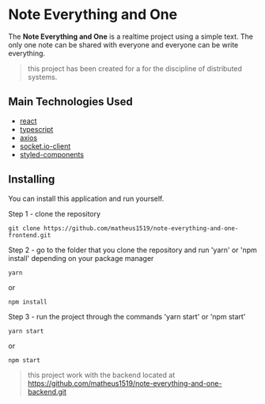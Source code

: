 # Note Everything and One
The <b>Note Everything and One</b> is a realtime project using a simple text. The only one note can be shared with everyone and everyone can be write everything.

> this project has been created for a for the discipline of distributed systems. 


## Main Technologies Used
- [react](https://pt-br.reactjs.org/)
- [typescript](https://www.typescriptlang.org/)
- [axios](https://github.com/axios/axios)
- [socket.io-client](https://socket.io)
- [styled-components](https://styled-components.com/)

## Installing
You can install this application and run yourself.

Step 1 - clone the repository

```
git clone https://github.com/matheus1519/note-everything-and-one-frontend.git
```

Step 2 - go to the folder that you clone the repository and run 'yarn' or 'npm install' depending on your package manager

```
yarn
```
or
```
npm install
```

Step 3 - run the project through the commands 'yarn start' or 'npm start'

```
yarn start
```
or
```
npm start
```

> this project work with the backend located at https://github.com/matheus1519/note-everything-and-one-backend.git